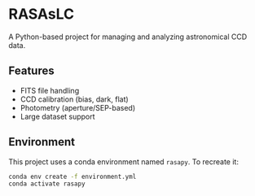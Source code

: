 # RASAsLC

A Python-based project for managing and analyzing astronomical CCD data.

## Features
- FITS file handling
- CCD calibration (bias, dark, flat)
- Photometry (aperture/SEP-based)
- Large dataset support

## Environment
This project uses a conda environment named `rasapy`. To recreate it:

```bash
conda env create -f environment.yml
conda activate rasapy
